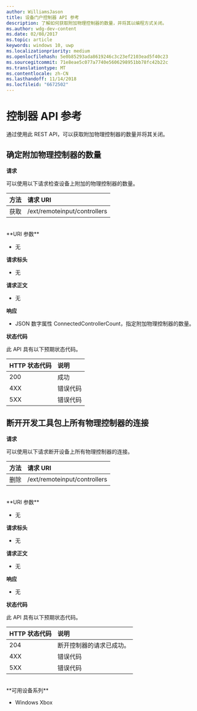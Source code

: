 ```yaml
---
author: WilliamsJason
title: 设备门户控制器 API 参考
description: 了解如何获取附加物理控制器的数量，并将其以编程方式关闭。
ms.author: wdg-dev-content
ms.date: 02/08/2017
ms.topic: article
keywords: windows 10, uwp
ms.localizationpriority: medium
ms.openlocfilehash: 5e0b85293ada8619246c3c23ef2103ead5f40c23
ms.sourcegitcommit: 71e8eae5c077a7740e5606298951bb78fc42b22c
ms.translationtype: MT
ms.contentlocale: zh-CN
ms.lasthandoff: 11/14/2018
ms.locfileid: "6672502"
---
```

# <a name="controller-api-reference"></a>控制器 API 参考   
通过使用此 REST API，可以获取附加物理控制器的数量并将其关闭。

## <a name="determine-the-number-of-attached-physical-controllers"></a>确定附加物理控制器的数量

**请求**

可以使用以下请求检查设备上附加的物理控制器的数量。

方法      | 请求 URI
:------     | :-----
获取 | /ext/remoteinput/controllers
<br />
**URI 参数**

- 无

**请求标头**

- 无

**请求正文**   

- 无

**响应**   

- JSON 数字属性 ConnectedControllerCount，指定附加物理控制器的数量。

**状态代码**

此 API 具有以下预期状态代码。

HTTP 状态代码      | 说明
:------     | :-----
200 | 成功
4XX | 错误代码
5XX | 错误代码

## <a name="disconnect-all-physical-controllers-on-the-devkit"></a>断开开发工具包上所有物理控制器的连接

**请求**

可以使用以下请求断开设备上所有物理控制器的连接。

方法      | 请求 URI
:------     | :-----
删除 | /ext/remoteinput/controllers
<br />
**URI 参数**

- 无

**请求标头**

- 无

**请求正文**   

- 无

**响应**   

- 无 

**状态代码**

此 API 具有以下预期状态代码。

HTTP 状态代码      | 说明
:------     | :-----
204 | 断开控制器的请求已成功。
4XX | 错误代码
5XX | 错误代码

<br />
**可用设备系列**

* Windows Xbox
